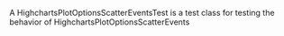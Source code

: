 A HighchartsPlotOptionsScatterEventsTest is a test class for testing the behavior of HighchartsPlotOptionsScatterEvents
